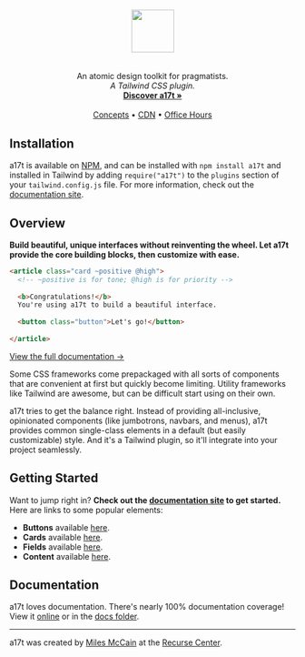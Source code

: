 <p align="center">
  <h3 align="center"><img src="docs/assets/logo.png" height="75"></h3>

  <p align="center">
    <br>
    An atomic design toolkit for pragmatists.
    <br>
    <i>A Tailwind CSS plugin.</i>
    <br>
    <a href="https://a17t.miles.land"><strong>Discover a17t »</strong></a>
    <br>
    <br>
    <a href="https://a17t.miles.land/#concepts">Concepts</a>
    &bull;
    <a href="https://www.jsdelivr.com/package/npm/a17t">CDN</a>
    &bull;
    <a href="https://miles.land/officehours/">Office Hours</a>
  </p>
</p>

## Installation
a17t is available on [NPM](https://www.npmjs.com/package/a17t), and can be installed with `npm install a17t` and installed in Tailwind by adding `require("a17t")` to the `plugins` section of your `tailwind.config.js` file. For more information, check out the [documentation site](https://a17t.miles.land).

## Overview

**Build beautiful, unique interfaces without reinventing the wheel. Let a17t provide the core building blocks, then customize with ease.**

```html
<article class="card ~positive @high">
  <!-- ~positive is for tone; @high is for priority -->
  
  <b>Congratulations!</b>
  You're using a17t to build a beautiful interface.
  
  <button class="button">Let's go!</button>
  
</article>
```

[View the full documentation &rarr;](https://a17t.miles.land)

Some CSS frameworks come prepackaged with all sorts of components that are convenient at first but quickly become limiting. Utility frameworks like Tailwind are awesome, but can be difficult start using on their own.

a17t tries to get the balance right. Instead of providing all-inclusive, opinionated components (like jumbotrons, navbars, and menus), a17t provides common single-class elements in a default (but easily customizable) style. And it's a Tailwind plugin, so it'll integrate into your project seamlessly.

## Getting Started
Want to jump right in? **Check out the [documentation site](https://a17t.miles.land) to get started.** Here are links to some popular elements:

* **Buttons** available [here](https://a17t.miles.land/interaction/button).
* **Cards** available [here](https://a17t.miles.land/layout/card).
* **Fields** available [here](https://a17t.miles.land/interaction/field).
* **Content** available [here](https://a17t.miles.land/typography/content).


## Documentation
a17t loves documentation. There's nearly 100% documentation coverage! View it [online](https://a17t.miles.land) or in the [docs folder](docs/).

---

a17t was created by [Miles McCain](https://rmrm.io) at the [Recurse Center](https://recurse.com).
